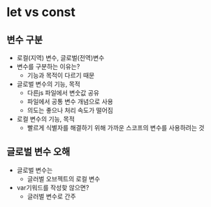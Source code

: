 # let vs const

## 변수 구분

- 로컬(지역) 변수, 글로벌(전역)변수
- 변수를 구분하는 이유는?
  - 기능과 목적이 다르기 때문
- 글로벌 변수의 기능, 목적
  - 다른js 파일에서 변숫값 공유
  - 파일에서 공통 변수 개념으로 사용
  - 의도는 좋으나 처리 속도가 떨어짐
- 로컬 변수의 기능, 목적
  - 빨르게 식별자를 해결하기 위해 가까운 스코프의 변수를 사용하려는 것

## 글로벌 변수 오해

- 글로벌 변수는
  - 글러벌 오브젝트의 로컬 변수
- var기워드를 작성핮 않으면?
  - 글러벌 변수로 간주
